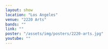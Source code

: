 ```yaml
---
layout: show
location: "Los Angeles"
venue: "2220 Arts"
bands: ""
link: ""
poster: "/assets/img/posters/2220-arts.jpg"
youtube: ""
---
```



